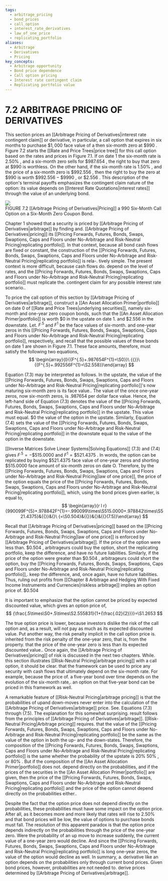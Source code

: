 ```yaml
---
tags:
  - arbitrage_pricing
  - bond_prices
  - call_option
  - interest_rate_derivatives
  - law_of_one_price
  - replicating_portfolio
aliases:
  - Arbitrage
  - Derivatives
  - Pricing
key_concepts:
  - Arbitrage opportunity
  - Bond price dependence
  - Call option pricing
  - Interest rate contingent claim
  - Replicating portfolio value
---
```


# 7.2 ARBITRAGE PRICING OF DERIVATIVES  

This section prices an [[Arbitrage Pricing of Derivatives|interest rate contingent claim]] or derivative, in particular, a call option that expires in six months to purchase $\$1,000$ face value of a then six-month zero at $\$990$ . Figure 7.2 starts the [[Rate and Price Trees|price tree]] for this call option based on the rates and prices in Figure 7.1. If on date 1 the six-month rate is $2.50\%$ , and a six-month zero sells for $\$987.654$ , the right to buy that zero at $\$990$ is worthless. On the other hand, if the six-month rate is $1.50\%$ , and the price of a six-month zero is $\$992.556$ , then the right to buy the zero at $\$990$ is worth $\$992.556-\$9990$ , or $\$2.556$ . This description of the option's terminal payoffs emphasizes the contingent claim nature of the option: its value depends on [[Interest Rate Quotations|interest rates]] through the value of an underlying bond.  

![](a43fa1d520f560d699698b4262b58beb1da668723a80f9a323382bdfc3c4fab2.jpg)  
FIGURE 7.2 [[Arbitrage Pricing of Derivatives|Pricing]] a 990 Six-Month Call Option on a Six-Month Zero Coupon Bond.  

Chapter 1 showed that a security is priced by [[Arbitrage Pricing of Derivatives|arbitrage]] by finding and. [[Arbitrage Pricing of Derivatives|pricing]] its [[Pricing Forwards, Futures, Bonds, Swaps, Swaptions, Caps and Floors under No-Arbitrage and Risk-Neutral Pricing|replicating portfolio]]. In that context, because all bond cash flows are fixed or constant, the construction of the [[Pricing Forwards, Futures, Bonds, Swaps, Swaptions, Caps and Floors under No-Arbitrage and Risk-Neutral Pricing|replicating portfolio]] is rela-. tively simple. The present context is more difficult, because cash flows do. depend on the level of rates, and the [[Pricing Forwards, Futures, Bonds, Swaps, Swaptions, Caps and Floors under No-Arbitrage and Risk-Neutral Pricing|replicating portfolio]] must replicate the. contingent claim for any possible interest rate scenario..  

To price the call option of this section by [[Arbitrage Pricing of Derivatives|arbitrage]], construct a [[An Asset Allocation Primer|portfolio]] on date 0 of [[Rate and Price Trees|underlying securities]], namely six-month and one-year zero coupon bonds, such that the [[An Asset Allocation Primer|portfolio]] is worth $\$0$ in the upstate on date 1. and $\$2.556$ in the downstate. Let. $F^{.5}$ and $F^{1}$ be the face values of six-month. and one-year zeros in this [[Pricing Forwards, Futures, Bonds, Swaps, Swaptions, Caps and Floors under No-Arbitrage and Risk-Neutral Pricing|replicating portfolio]], respectively, and recall that the possible values of these bonds on date 1 are shown in Figure 7.1. These face amounts, therefore, must satisfy the following two equations,  
$$
\begin{array}{l}{{F^{.5}+.987654F^{1}=\S0}}\ {{}}\ {{F^{.5}+.992556F^{1}=\S2.558}}\end{array}
$$  

Equation (7.3) may be interpreted as follows. In the upstate, the value of the [[Pricing Forwards, Futures, Bonds, Swaps, Swaptions, Caps and Floors under No-Arbitrage and Risk-Neutral Pricing|replicating portfolio]]'s now maturing six-month zero is its face value.. The value of the once one-year zeros, now six-month zeros, is .987654 per dollar face value. Hence, the left-hand side of Equation (7.3) denotes the value of the [[Pricing Forwards, Futures, Bonds, Swaps, Swaptions, Caps and Floors under No-Arbitrage and Risk-Neutral Pricing|replicating portfolio]] in the upstate. This value must equal. $\$0$ the value of the option in the upstate. Similarly, Equation (7.4) sets the value of the [[Pricing Forwards, Futures, Bonds, Swaps, Swaptions, Caps and Floors under No-Arbitrage and Risk-Neutral Pricing|replicating portfolio]] in the downstate equal to the value of the option in the downstate.  

[[Inverse Matrices Solve Linear Systems|Solving Equations]] (7.3) and (7.4) gives $F^{.5}=-\$515.0000$ and $F^{1}=\$521.4375$ . In words, the option can be replicated by buying $\$521.4375$ face value of one-year zeros and shorting $\$515.0000$ face amount of six-month zeros on date O. Therefore, by the [[Pricing Forwards, Futures, Bonds, Swaps, Swaptions, Caps and Floors under No-Arbitrage and Risk-Neutral Pricing|law of one price]], the price of the option equals the price of the [[Pricing Forwards, Futures, Bonds, Swaps, Swaptions, Caps and Floors under No-Arbitrage and Risk-Neutral Pricing|replicating portfolio]], which, using the bond prices given earlier, is equal to,  
$$
\begin{array}{r l r}{990099F^{5}+.978842F^{1}=-.990099\times\S515.0000+.978842\times\S521.4375}&{{}}&{}\ {=\S0.504}&{{}}&{}&{{}(7.5)}\end{array}
$$  

Recall that [[Arbitrage Pricing of Derivatives|pricing]] based on the [[Pricing Forwards, Futures, Bonds, Swaps, Swaptions, Caps and Floors under No-Arbitrage and Risk-Neutral Pricing|law of one price]] is enforced by [[Arbitrage Pricing of Derivatives|arbitrage]]. If the price of the option were less than. $\$0.504$ , arbitrageurs could buy the option, short the replicating portfolio, keep the difference, and have no future liabilities. Similarly, if the price of the option were greater than $\$0.504$ , arbitrageurs could short the option, buy the [[Pricing Forwards, Futures, Bonds, Swaps, Swaptions, Caps and Floors under No-Arbitrage and Risk-Neutral Pricing|replicating portfolio]],. keep the difference, and, once again, have no future liabilities. Thus, ruling out profits from [[Chapter 8 Arbitrage and Hedging With Fixed Income Instruments and Currencies|riskless arbitrage]] implies an option price of. $\$0.504$  

It is important to emphasize that the option cannot be priced by expected discounted value, which gives an option price of,  
$$
{\frac{.5\times\S0+.5\times\S2.555831}{1+{\frac{.02}{2}}}}=\S1.2653
$$  

The true option price is lower, because investors dislike the risk of the call option and, as a result, will not pay as much as its expected discounted value. Put another way, the risk penalty implicit in the call option price is. inherited from the risk penalty of the one-year zero, that is, from the property. that the price of the one-year zero is less than its expected discounted value.. Once again, the [[Arbitrage Pricing of Derivatives|pricing]] of risk is discussed in the next two chapters. While. this section illustrates [[Risk-Neutral Pricing|arbitrage pricing]] with a call option, it should be clear. that the framework can be used to price any security with cash flows that ultimately depend on the six-month rate. For example, because the price of. a five-year bond over time depends on the evolution of the six-month rate,. an option on that five-year bond can be priced in this framework as well.  

A remarkable feature of [[Risk-Neutral Pricing|arbitrage pricing]] is that the probabilities of upand down-moves never enter into the calculation of the [[Arbitrage Pricing of Derivatives|arbitrage]] price. See. Equations (7.3) through (7.5). The explanation for this somewhat surprising. result follows from the principles of [[Arbitrage Pricing of Derivatives|arbitrage]]. [[Risk-Neutral Pricing|Arbitrage pricing]] requires. that the value of the [[Pricing Forwards, Futures, Bonds, Swaps, Swaptions, Caps and Floors under No-Arbitrage and Risk-Neutral Pricing|replicating portfolio]] be the same as the value of the option in both the up- and the down-states. Therefore, the composition of the [[Pricing Forwards, Futures, Bonds, Swaps, Swaptions, Caps and Floors under No-Arbitrage and Risk-Neutral Pricing|replicating portfolio]] is the same whether the probability of the upstate is $20\%$ $50\%$ , or $80\%$ . But if the composition of the [[An Asset Allocation Primer|portfolio]] does not. depend directly on the probabilities, and if the prices of the securities in the [[An Asset Allocation Primer|portfolio]] are given, then the price of the [[Pricing Forwards, Futures, Bonds, Swaps, Swaptions, Caps and Floors under No-Arbitrage and Risk-Neutral Pricing|replicating portfolio]] and the price of the option cannot depend directly on the probabilities either..  

Despite the fact that the option price does not depend directly on the probabilities, these probabilities must have some impact on the option price. After all, as it becomes more and more likely that rates will rise to $2.50\%$ and that bond prices will be low, the value of options to purchase bonds must fall. The resolution of this apparent paradox is that the option price depends indirectly on the probabilities through the price of the one-year zero. Were the probability of an up move to increase suddenly, the current value of a one-year zero would decline. And since the [[Pricing Forwards, Futures, Bonds, Swaps, Swaptions, Caps and Floors under No-Arbitrage and Risk-Neutral Pricing|replicating portfolio]] is long one-year zeros, the value of the option would decline as well. In summary, a. derivative like an option depends on the probabilities only through current bond prices. Given bond prices, however, probabilities are not needed to. derive prices determined by [[Arbitrage Pricing of Derivatives|arbitrage]].  